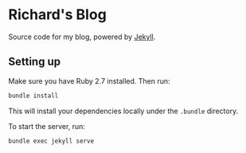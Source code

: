 # Richard's Blog

Source code for my blog, powered by [Jekyll](https://jekyllrb.com/).

## Setting up

Make sure you have Ruby 2.7 installed. Then run:

```bash
bundle install
```

This will install your dependencies locally under the `.bundle` directory.

To start the server, run:

```bash
bundle exec jekyll serve
```
